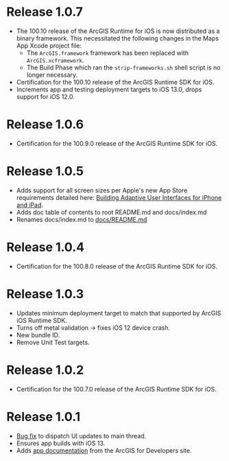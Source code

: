 # Release 1.0.7

- The 100.10 release of the ArcGIS Runtime for iOS is now distributed as a binary framework.  This necessitated the following changes in the Maps App Xcode project file:
    - The `ArcGIS.framework` framework has been replaced with `ArcGIS.xcframework`.
    - The Build Phase which ran the `strip-frameworks.sh` shell script is no longer necessary.
- Certification for the 100.10 release of the ArcGIS Runtime SDK for iOS.
- Increments app and testing deployment targets to iOS 13.0, drops support for iOS 12.0.

# Release 1.0.6

- Certification for the 100.9.0 release of the ArcGIS Runtime SDK for iOS.

# Release 1.0.5

- Adds support for all screen sizes per Apple's new App Store requirements detailed here: [Building Adaptive User Interfaces for iPhone and iPad](https://developer.apple.com/news/?id=01132020b).
- Adds doc table of contents to root README.md and docs/index.md
- Renames docs/index.md to [docs/README.md](/docs/README.md)

# Release 1.0.4

- Certification for the 100.8.0 release of the ArcGIS Runtime SDK for iOS.

# Release 1.0.3

- Updates minimum deployment target to match that supported by ArcGIS iOS Runtime SDK.
- Turns off metal validation -> fixes iOS 12 device crash.
- New bundle ID.
- Remove Unit Test targets.

# Release 1.0.2

- Certification for the 100.7.0 release of the ArcGIS Runtime SDK for iOS.

# Release 1.0.1

- [Bug fix](https://github.com/Esri/maps-app-ios/issues/89) to dispatch UI updates to main thread.
- Ensures app builds with iOS 13.
- Adds [app documentation](/docs/README.md) from the ArcGIS for Developers site.
